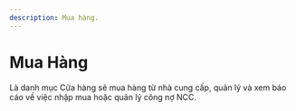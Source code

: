 ```yaml
---
description: Mua hàng.
---
```


# Mua Hàng

Là danh mục Cửa hàng sẽ mua hàng từ nhà cung cấp, quản lý và xem báo cáo về việc nhập mua hoặc quản lý công nợ NCC.
